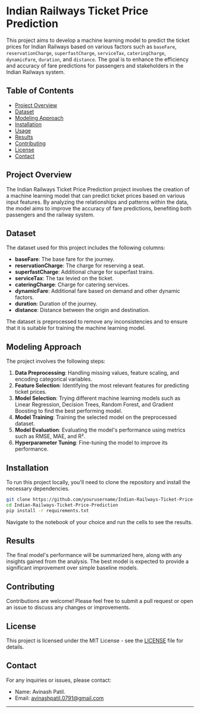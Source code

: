 # Indian Railways Ticket Price Prediction

This project aims to develop a machine learning model to predict the ticket prices for Indian Railways based on various factors such as `baseFare`, `reservationCharge`, `superfastCharge`, `serviceTax`, `cateringCharge`, `dynamicFare`, `duration`, and `distance`. The goal is to enhance the efficiency and accuracy of fare predictions for passengers and stakeholders in the Indian Railways system.

## Table of Contents
- [Project Overview](#project-overview)
- [Dataset](#dataset)
- [Modeling Approach](#modeling-approach)
- [Installation](#installation)
- [Usage](#usage)
- [Results](#results)
- [Contributing](#contributing)
- [License](#license)
- [Contact](#contact)

## Project Overview
The Indian Railways Ticket Price Prediction project involves the creation of a machine learning model that can predict ticket prices based on various input features. By analyzing the relationships and patterns within the data, the model aims to improve the accuracy of fare predictions, benefiting both passengers and the railway system.

## Dataset
The dataset used for this project includes the following columns:
- **baseFare**: The base fare for the journey.
- **reservationCharge**: The charge for reserving a seat.
- **superfastCharge**: Additional charge for superfast trains.
- **serviceTax**: The tax levied on the ticket.
- **cateringCharge**: Charge for catering services.
- **dynamicFare**: Additional fare based on demand and other dynamic factors.
- **duration**: Duration of the journey.
- **distance**: Distance between the origin and destination.

The dataset is preprocessed to remove any inconsistencies and to ensure that it is suitable for training the machine learning model.

## Modeling Approach
The project involves the following steps:
1. **Data Preprocessing**: Handling missing values, feature scaling, and encoding categorical variables.
2. **Feature Selection**: Identifying the most relevant features for predicting ticket prices.
3. **Model Selection**: Trying different machine learning models such as Linear Regression, Decision Trees, Random Forest, and Gradient Boosting to find the best performing model.
4. **Model Training**: Training the selected model on the preprocessed dataset.
5. **Model Evaluation**: Evaluating the model's performance using metrics such as RMSE, MAE, and R².
6. **Hyperparameter Tuning**: Fine-tuning the model to improve its performance.

## Installation
To run this project locally, you'll need to clone the repository and install the necessary dependencies.

```bash
git clone https://github.com/yourusername/Indian-Railways-Ticket-Price-Prediction.git
cd Indian-Railways-Ticket-Price-Prediction
pip install -r requirements.txt
```

Navigate to the notebook of your choice and run the cells to see the results.

## Results
The final model's performance will be summarized here, along with any insights gained from the analysis. The best model is expected to provide a significant improvement over simple baseline models.

## Contributing
Contributions are welcome! Please feel free to submit a pull request or open an issue to discuss any changes or improvements.

## License
This project is licensed under the MIT License - see the [LICENSE](LICENSE) file for details.

## Contact
For any inquiries or issues, please contact:
- Name: Avinash Patil.
- Email: avinashpatil.0791@gmail.com

---
